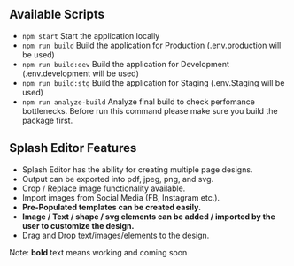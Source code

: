 ## Available Scripts

- `npm start` Start the application locally
- `npm run build` Build the application for Production (.env.production will be used)
- `npm run build:dev` Build the application for Development (.env.development will be used)
- `npm run build:stg` Build the application for Staging (.env.Staging will be used)
- `npm run analyze-build` Analyze final build to check perfomance bottlenecks. Before run this command please make sure you build the package first.

## Splash Editor Features

- Splash Editor has the ability for creating multiple page designs.
- Output can be exported into pdf, jpeg, png, and svg.
- Crop / Replace image functionality available.
- Import images from Social Media (FB, Instagram etc.).
- __Pre-Populated templates can be created easily.__
- __Image / Text / shape / svg elements can be added / imported by the user to customize the design.__
- Drag and Drop text/images/elements to the design.


Note: __bold__ text means working and coming soon
